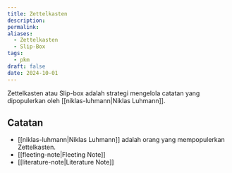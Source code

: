 ```yaml
---
title: Zettelkasten
description: 
permalink: 
aliases:
  - Zettelkasten
  - Slip-Box
tags:
  - pkm
draft: false
date: 2024-10-01
---
```

Zettelkasten atau Slip-box adalah strategi mengelola catatan yang dipopulerkan oleh [[niklas-luhmann|Niklas Luhmann]]. 

## Catatan
- [[niklas-luhmann|Niklas Luhmann]] adalah orang yang mempopulerkan Zettelkasten.
- [[fleeting-note|Fleeting Note]]
- [[literature-note|Literature Note]]